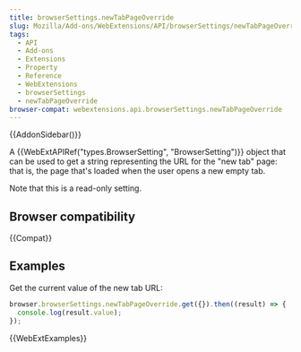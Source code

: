 ```yaml
---
title: browserSettings.newTabPageOverride
slug: Mozilla/Add-ons/WebExtensions/API/browserSettings/newTabPageOverride
tags:
  - API
  - Add-ons
  - Extensions
  - Property
  - Reference
  - WebExtensions
  - browserSettings
  - newTabPageOverride
browser-compat: webextensions.api.browserSettings.newTabPageOverride
---
```

{{AddonSidebar()}}

A {{WebExtAPIRef("types.BrowserSetting", "BrowserSetting")}} object that can be used to get a string representing the URL for the "new tab" page: that is, the page that's loaded when the user opens a new empty tab.

Note that this is a read-only setting.

## Browser compatibility

{{Compat}}

## Examples

Get the current value of the new tab URL:

```js
browser.browserSettings.newTabPageOverride.get({}).then((result) => {
  console.log(result.value);
});
```

{{WebExtExamples}}
